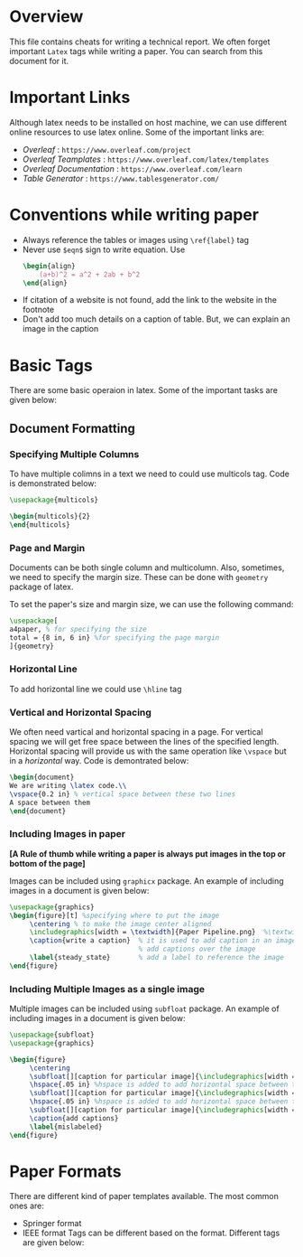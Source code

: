 # Overview
This file contains cheats for writing a technical report. We often forget important ```Latex``` tags while writing a paper. You can search from this document for it. 

# Important Links
Although latex needs to be installed on host machine, we can use different online resources to use latex online. Some of the important links are:
- *Overleaf* : ```https://www.overleaf.com/project```
- *Overleaf Teamplates* : ```https://www.overleaf.com/latex/templates```
- *Overleaf Documentation* : ```https://www.overleaf.com/learn```
- *Table Generator* : ```https://www.tablesgenerator.com/```

# Conventions while writing paper
- Always reference the tables or images using ```\ref{label}``` tag
- Never use ``$eqn$`` sign to write equation. Use 
    ``` latex
    \begin{align}
        (a+b)^2 = a^2 + 2ab + b^2
    \end{align}
    ```
- If citation of a website is not found, add the link to the website in the footnote
- Don't add too much details on a caption of table. But, we can explain an image in the caption


# Basic Tags
There are some basic operaion in latex. Some of the important tasks are given below:

## Document Formatting
### Specifying Multiple Columns
To have multiple colimns in a text we need to could use multicols tag. Code is demonstrated below:
``` latex
\usepackage{multicols}

\begin{multicols}{2}
\end{multicols}
```
### Page and Margin
Documents can be both single column and multicolumn. Also, sometimes, we need to specify the margin size. These can be done with ```geometry``` package of latex. 

To set the paper's size and margin size, we can use the following command:
``` latex
\usepackage[
a4paper, % for specifying the size
total = {8 in, 6 in} %for specifying the page margin
]{geometry}
```
### Horizontal Line
To add horizontal line we could use ```\hline``` tag

### Vertical and Horizontal Spacing
We often need vartical and horizontal spacing in a page. For vertical spacing we will get free space between the lines of the specified length. Horizontal spacing will provide us with the same operation like ```\vspace``` but in a *horizontal* way. Code is demontrated below:
``` latex
\begin{document}
We are writing \latex code.\\
\vspace{0.2 in} % vertical space between these two lines
A space between them
\end{document}
```
### Including Images in paper
**[A Rule of thumb while writing a paper is always put images in the top or bottom of the page]**

Images can be included using ```graphicx``` package. An example of including images in a document is given below:
``` latex
\usepackage{graphics}
\begin{figure}[t] %specifying where to put the image
     \centering % to make the image center aligned
     \includegraphics[width = \textwidth]{Paper Pipeline.png}  %\textwidth is used to specify the width of a page,
     \caption{write a caption}  % it is used to add caption in an image. Put caption before include graphics to 
                                % add captions over the image 
     \label{steady_state}       % add a label to reference the image
\end{figure}
```
### Including Multiple Images as a single image
Multiple images can be included using ```subfloat``` package. An example of including images in a document is given below:
``` latex
\usepackage{subfloat}
\usepackage{graphics}

\begin{figure}
     \centering
     \subfloat[][caption for particular image]{\includegraphics[width = 1.5 in]{mislabel_0.png}\label{<figure0>}}
     \hspace{.05 in} %hspace is added to add horizontal space between the images
     \subfloat[][caption for particular image]{\includegraphics[width = 1.5 in]{mislabel_1.png}\label{<figure1>}}
     \hspace{.05 in} %hspace is added to add horizontal space between the images
     \subfloat[][caption for particular image]{\includegraphics[width = 1.5 in]{mislabel_2.png}\label{<figure2>}}
     \caption{add captions}
     \label{mislabeled}
\end{figure}
```
# Paper Formats
There are different kind of paper templates available. The most common ones are:
- Springer format
- IEEE format
Tags can be different based on the format. Different tags are given below:
